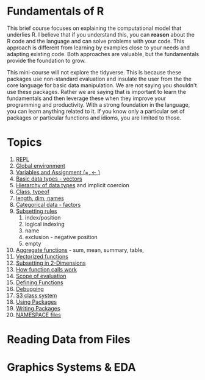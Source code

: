 # Fundamentals of R

This brief course focuses on explaining the computational model that underlies R.  I believe that if
you understand this, you can **reason** about the R code and the language and can solve problems
with your code.  This approach is different from learning by examples close to your needs and
adapting existing code.  Both approaches are valuable, but the fundamentals provide the foundation
to grow.

This mini-course will not explore the tidyverse. This is because these packages
use non-standard evaluation and insulate the user from the the core language for basic
data manipulation. We are not saying you shouldn't use these packages. Rather we
are saying that is important to learn the fundamentals and then leverage these when
they improve your programming and productivity.  With a strong foundation in the language,
you can learn anything related to it. If you know only a particular set of packages or particular
functions and idioms, you are limited to those.


# Topics

1. [REPL](REPL.md)
1. [Global environment](GlobalEnvironment.md)
1. [Variables and Assignment (=, <- )](Variables.md)
1. [Basic data types - vectors](BasicTypes.md)
1. [Hierarchy of data types](VectorHierarchy.md) and implicit coercion
1. [Class, typeof](class.md)
1. [length, dim, names](length.md)
1. [Categorical data - factors](Factors.md)
1. [Subsetting rules](Subsetting.md)
    1.  index/position
    1.  logical indexing
    1.  name
    1.  exclusion - negative position	
    1.  empty
1. [Aggregate functions](AggregateFunctions.md) - sum, mean, summary, table, 
1. [Vectorized functions](VectorizedFuns.md)
1. [Subsetting in 2-Dimensions](Subsetting2D.md)
1. [How function calls work](FunctionCalls.md)
1. [Scope of evaluation](Scope.md)
1. [Defining Functions](WritingFunctions.md)
1. [Debugging](Debugging.md)
1. [S3 class system](S3Classes.md)
1. [Using Packages](UsingPackages.md)
1. [Writing Packages](WritingPackages.md)
1. [NAMESPACE files](NamespaceFiles.md)


# Reading Data from Files


# Graphics Systems & EDA




